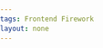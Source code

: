 ```yaml
---
tags: Frontend Firework
layout: none
---
```


<head>
    <meta>
    <style>
        body {
            margin: 0;
            padding: 0;
            overflow: hidden;
        }

        .city {
            width: 100%;
            position: fixed;
            bottom: 0px;
            z-index: 100;
        }
    
        .city img {
            width: 100%;
        }
    </style>
    <title>2023🐰年快乐</title>
</head>
<body onselectstart="return false">
<canvas id='cas' style="background-color:rgba(0,5,24,1)">浏览器不支持canvas</canvas>
<div class="city"><img src="/assets/images/city.png" alt=""/></div>
<img src="/assets/images/moon.png" alt="" id="moon" style="visibility: hidden;"/>
<div style="display:none">
    <div class="shape">2023新年快乐</div>
    <div class="shape">2023新年快乐</div>
    <div class="shape">2023新年快乐</div>
    <div class="shape">万事如意</div>
    <div class="shape">吉星高照</div>
    <div class="shape">富贵平安</div>
    <div class="shape">2023新年快乐</div>
    <div class="shape">2023新年快乐</div>
    <div class="shape">2023新年快乐</div>
</div>
<audio src="/assets/music/boom.mp3" preload="auto"></audio>
<audio src="/assets/music/boom.mp3" preload="auto"></audio>
<audio src="/assets/music/boom.mp3" preload="auto"></audio>
<audio src="/assets/music/boom.mp3" preload="auto"></audio>
<audio src="/assets/music/boom.mp3" preload="auto"></audio>
<audio src="/assets/music/boom.mp3" preload="auto"></audio>
<audio src="/assets/music/shotfire.mp3" preload="auto"></audio>
<audio src="/assets/music/shotfire.mp3" preload="auto"></audio>
<audio src="/assets/music/shotfire.mp3" preload="auto"></audio>
<script>
    var canvas = document.getElementById("cas");
    var ocas = document.createElement("canvas");
    var octx = ocas.getContext("2d");
    var ctx = canvas.getContext("2d");
    ocas.width = canvas.width = window.innerWidth;
    ocas.height = canvas.height = window.innerHeight;
    var bigbooms = [];

    window.onload = function () {
        initAnimate()
    }
    
    function initAnimate() {
        drawBg();
    
        lastTime = new Date();
        animate();
    }
    
    var lastTime;
    
    function animate() {
        ctx.save();
        ctx.globalCompositeOperation = 'destination-out';
        ctx.globalAlpha = 0.1;
        ctx.fillRect(0, 0, canvas.width, canvas.height);
        ctx.restore();
    
        var newTime = new Date();
        if (newTime - lastTime > 200 + (window.innerHeight - 767) / 2) {
            var random = Math.random() * 100 > 2;
            var x = getRandom(canvas.width / 5, canvas.width * 4 / 5);
            var y = getRandom(50, 200);
            if (random) {
                var bigboom = new Boom(getRandom(canvas.width / 3, canvas.width * 2 / 3), 2, "#FFF", {x: x, y: y});
                bigbooms.push(bigboom)
            } else {
                var bigboom = new Boom(getRandom(canvas.width / 3, canvas.width * 2 / 3), 2, "#FFF", {
                    x: canvas.width / 2,
                    y: 200
                }, document.querySelectorAll(".shape")[parseInt(getRandom(0, document.querySelectorAll(".shape").length))]);
                bigbooms.push(bigboom)
            }
            lastTime = newTime;
        }
    
        stars.foreach(function () {
            this.paint();
        })
    
        drawMoon();
    
        bigbooms.foreach(function (index) {
            var that = this;
            if (!this.dead) {
                this._move();
                this._drawLight();
            } else {
                this.booms.foreach(function (index) {
                    if (!this.dead) {
                        this.moveTo(index);
                    } else if (index === that.booms.length - 1) {
                        bigbooms.splice(bigbooms.indexOf(that), 1);
                    }
                })
            }
        });
    
        raf(animate);
    }
    
    function drawMoon() {
        var moon = document.getElementById("moon");
        var centerX = canvas.width - 200, centerY = 100, width = 80;
        if (moon.complete) {
            ctx.drawImage(moon, centerX, centerY, width, width)
        } else {
            moon.onload = function () {
                ctx.drawImage(moon, centerX, centerY, width, width)
            }
        }
        var index = 0;
        for (var i = 0; i < 10; i++) {
            ctx.save();
            ctx.beginPath();
            ctx.arc(centerX + width / 2, centerY + width / 2, width / 2 + index, 0, 2 * Math.PI);
            ctx.fillStyle = "rgba(240,219,120,0.005)";
            index += 2;
            ctx.fill();
            ctx.restore();
        }
    
    }
    
    Array.prototype.foreach = function (callback) {
        for (var i = 0; i < this.length; i++) {
            if (this[i] !== null) callback.apply(this[i], [i])
        }
    }
    
    var raf = window.requestAnimationFrame || window.webkitRequestAnimationFrame || window.mozRequestAnimationFrame || window.oRequestAnimationFrame || window.msRequestAnimationFrame || function (callback) {
        window.setTimeout(callback, 1000 / 10);
    };
    
    canvas.onclick = function () {
        var x = event.clientX;
        var y = event.clientY;
        var bigboom = new Boom(getRandom(canvas.width / 3, canvas.width * 2 / 3), 2, "#FFF", {x: x, y: y});
        bigbooms.push(bigboom)
    }
    
    var Boom = function (x, r, c, boomArea, shape) {
        this.booms = [];
        this.x = x;
        this.y = (canvas.height + r);
        this.r = r;
        this.c = c;
        this.shape = shape || false;
        this.boomArea = boomArea;
        this.theta = 0;
        this.dead = false;
        this.ba = parseInt(getRandom(80, 200));
    
        var audio = document.getElementsByTagName("audio");
        for (var i = 0; i < audio.length; i++) {
            if (audio[i].src.indexOf("shotfire") >= 0 && (audio[i].paused || audio[i].ended)) {
                audio[i].play();
                break;
            }
        }
    }
    Boom.prototype = {
        _paint: function () {
            ctx.save();
            ctx.beginPath();
            ctx.arc(this.x, this.y, this.r, 0, 2 * Math.PI);
            ctx.fillStyle = this.c;
            ctx.fill();
            ctx.restore();
        },
        _move: function () {
            var dx = this.boomArea.x - this.x, dy = this.boomArea.y - this.y;
            this.x = this.x + dx * 0.01;
            this.y = this.y + dy * 0.01;
    
            if (Math.abs(dx) <= this.ba && Math.abs(dy) <= this.ba) {
                if (this.shape) {
                    this._shapBoom();
                } else this._boom();
                this.dead = true;
            } else {
                this._paint();
            }
        },
        _drawLight: function () {
            ctx.save();
            ctx.fillStyle = "rgba(255,228,150,0.3)";
            ctx.beginPath();
            ctx.arc(this.x, this.y, this.r + 3 * Math.random() + 1, 0, 2 * Math.PI);
            ctx.fill();
            ctx.restore();
        },
        _boom: function () {
            var fragNum = getRandom(100, 300);
            var style = getRandom(0, 10) >= 5 ? 1 : 2;
            var color;
            if (style === 1) {
                color = {
                    a: parseInt(getRandom(128, 255)),
                    b: parseInt(getRandom(128, 255)),
                    c: parseInt(getRandom(128, 255))
                }
            }
    
            var fanwei = fragNum;
            var audio = document.getElementsByTagName("audio");
            for (var i = 0; i < audio.length; i++) {
                if (audio[i].src.indexOf("boom") >= 0 && (audio[i].paused || audio[i].ended)) {
                    audio[i].play();
                    break;
                }
            }
            for (var i = 0; i < fragNum; i++) {
                if (style === 2) {
                    color = {
                        a: parseInt(getRandom(128, 255)),
                        b: parseInt(getRandom(128, 255)),
                        c: parseInt(getRandom(128, 255))
                    }
                }
                var a = getRandom(-Math.PI, Math.PI);
                var x = getRandom(0, fanwei) * Math.cos(a) + this.x;
                var y = getRandom(0, fanwei) * Math.sin(a) + this.y;
                var radius = getRandom(0, 2)
                var frag = new Frag(this.x, this.y, radius, color, x, y);
                this.booms.push(frag);
            }
        },
        _shapBoom: function () {
            var that = this;
            putValue(ocas, octx, this.shape, 5, function (dots) {
                var dx = canvas.width / 2 - that.x;
                var dy = canvas.height / 2 - that.y;
                for (var i = 0; i < dots.length; i++) {
                    color = {a: dots[i].a, b: dots[i].b, c: dots[i].c}
                    var x = dots[i].x;
                    var y = dots[i].y;
                    var radius = 1;
                    var frag = new Frag(that.x, that.y, radius, color, x - dx, y - dy);
                    that.booms.push(frag);
                }
            })
        }
    }
    
    function putValue(canvas, context, ele, dr, callback) {
        context.clearRect(0, 0, canvas.width, canvas.height);
        var img = new Image();
        if (ele.innerHTML.indexOf("img") >= 0) {
            img.src = ele.getElementsByTagName("img")[0].src;
            imgload(img, function () {
                context.drawImage(img, canvas.width / 2 - img.width / 2, canvas.height / 2 - img.width / 2);
                dots = getimgData(canvas, context, dr);
                callback(dots);
            })
        } else {
            var text = ele.innerHTML;
            context.save();
            var fontSize = 160;
            context.font = fontSize + "px 宋体 bold";
            context.textAlign = "center";
            context.textBaseline = "middle";
            context.fillStyle = "rgba(" + parseInt(getRandom(128, 255)) + "," + parseInt(getRandom(128, 255)) + "," + parseInt(getRandom(128, 255)) + " , 1)";
            context.fillText(text, canvas.width / 2, canvas.height / 2);
            context.restore();
            dots = getimgData(canvas, context, dr);
            callback(dots);
        }
    }
    
    function imgload(img, callback) {
        if (img.complete) {
            callback.call(img);
        } else {
            img.onload = function () {
                callback.call(this);
            }
        }
    }
    
    function getimgData(canvas, context, dr) {
        var imgData = context.getImageData(0, 0, canvas.width, canvas.height);
        context.clearRect(0, 0, canvas.width, canvas.height);
        var dots = [];
        for (var x = 0; x < imgData.width; x += dr) {
            for (var y = 0; y < imgData.height; y += dr) {
                var i = (y * imgData.width + x) * 4;
                if (imgData.data[i + 3] > 128) {
                    var dot = {x: x, y: y, a: imgData.data[i], b: imgData.data[i + 1], c: imgData.data[i + 2]};
                    dots.push(dot);
                }
            }
        }
        return dots;
    }
    
    function getRandom(a, b) {
        return Math.random() * (b - a) + a;
    }


    var maxRadius = 1, stars = [];
    
    function drawBg() {
        for (var i = 0; i < 100; i++) {
            var r = Math.random() * maxRadius;
            var x = Math.random() * canvas.width;
            var y = Math.random() * 2 * canvas.height - canvas.height;
            var star = new Star(x, y, r);
            stars.push(star);
            star.paint()
        }
    
    }
    
    var Star = function (x, y, r) {
        this.x = x;
        this.y = y;
        this.r = r;
    }
    Star.prototype = {
        paint: function () {
            ctx.save();
            ctx.beginPath();
            ctx.arc(this.x, this.y, this.r, 0, 2 * Math.PI);
            ctx.fillStyle = "rgba(255,255,255," + this.r + ")";
            ctx.fill();
            ctx.restore();
        }
    }
    
    var focallength = 250;
    var Frag = function (centerX, centerY, radius, color, tx, ty) {
        this.tx = tx;
        this.ty = ty;
        this.x = centerX;
        this.y = centerY;
        this.dead = false;
        this.centerX = centerX;
        this.centerY = centerY;
        this.radius = radius;
        this.color = color;
    }
    
    Frag.prototype = {
        paint: function () {
            // ctx.beginPath();
            // ctx.arc(this.x , this.y , this.radius , 0 , 2*Math.PI);
            ctx.fillStyle = "rgba(" + this.color.a + "," + this.color.b + "," + this.color.c + ",1)";
            ctx.fillRect(this.x - this.radius, this.y - this.radius, this.radius * 2, this.radius * 2)
        },
        moveTo: function (index) {
            this.ty = this.ty + 0.3;
            var dx = this.tx - this.x, dy = this.ty - this.y;
            this.x = Math.abs(dx) < 0.1 ? this.tx : (this.x + dx * 0.1);
            this.y = Math.abs(dy) < 0.1 ? this.ty : (this.y + dy * 0.1);
            if (dx === 0 && Math.abs(dy) <= 80) {
                this.dead = true;
            }
            this.paint();
        }
    }
</script>
